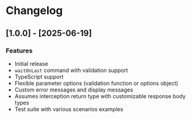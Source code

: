# Changelog

## [1.0.0] - [2025-06-19]

### Features

- Initial release
- `waitOnLast` command with validation support
- TypeScript support
- Flexible parameter options (validation function or options object)
- Custom error messages and display messages
- Assumes interception return type with customizable response body types
- Test suite with various scenarios examples
